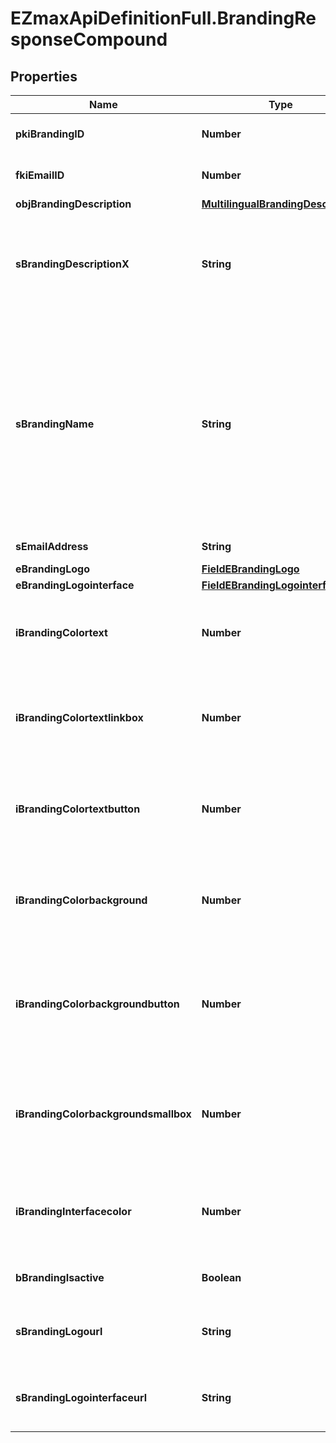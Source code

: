 # EZmaxApiDefinitionFull.BrandingResponseCompound

## Properties

Name | Type | Description | Notes
------------ | ------------- | ------------- | -------------
**pkiBrandingID** | **Number** | The unique ID of the Branding | 
**fkiEmailID** | **Number** | The unique ID of the Email | [optional] 
**objBrandingDescription** | [**MultilingualBrandingDescription**](MultilingualBrandingDescription.md) |  | 
**sBrandingDescriptionX** | **String** | The Description of the Branding in the language of the requester | 
**sBrandingName** | **String** | The name of the Branding  This value will only be set if you wish to overwrite the default name. If you want to keep the default name, leave this property empty | [optional] 
**sEmailAddress** | **String** | The email address. | [optional] 
**eBrandingLogo** | [**FieldEBrandingLogo**](FieldEBrandingLogo.md) |  | 
**eBrandingLogointerface** | [**FieldEBrandingLogointerface**](FieldEBrandingLogointerface.md) |  | [optional] 
**iBrandingColortext** | **Number** | The color of the text. This is a RGB color converted into integer | 
**iBrandingColortextlinkbox** | **Number** | The color of the text in the link box. This is a RGB color converted into integer | 
**iBrandingColortextbutton** | **Number** | The color of the text in the button. This is a RGB color converted into integer | 
**iBrandingColorbackground** | **Number** | The color of the background. This is a RGB color converted into integer | 
**iBrandingColorbackgroundbutton** | **Number** | The color of the background of the button. This is a RGB color converted into integer | 
**iBrandingColorbackgroundsmallbox** | **Number** | The color of the background of the small box. This is a RGB color converted into integer | 
**iBrandingInterfacecolor** | **Number** | The color of the interface. This is a RGB color converted into integer | [optional] 
**bBrandingIsactive** | **Boolean** | Whether the Branding is active or not | 
**sBrandingLogourl** | **String** | The url of the picture used as logo in the Branding | [optional] 
**sBrandingLogointerfaceurl** | **String** | The url of the picture used as logo in the Branding | [optional] 


